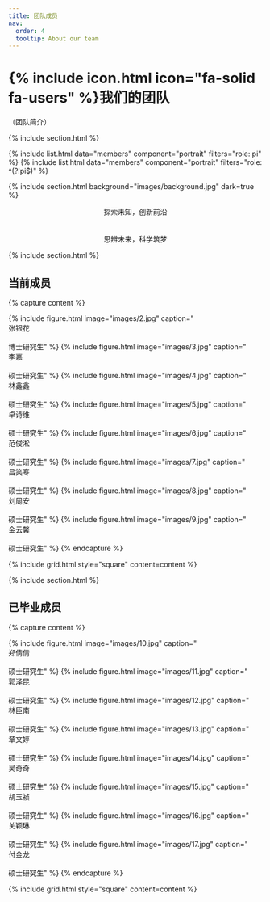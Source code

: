 ```yaml
---
title: 团队成员
nav:
  order: 4
  tooltip: About our team
---
```


# {% include icon.html icon="fa-solid fa-users" %}我们的团队

（团队简介）

{% include section.html %}

{% include list.html data="members" component="portrait" filters="role: pi" %}
{% include list.html data="members" component="portrait" filters="role: ^(?!pi$)" %}

{% include section.html background="images/background.jpg" dark=true %}

<div style="text-align: center;">

探索未知，创新前沿 <br>
<br>
<br>
思辨未来，科学筑梦<br>

</div>


{% include section.html %}

## **当前成员**
{% capture content %}

{% include figure.html image="images/2.jpg" caption="<br>张银花<br><br>博士研究生" %}
{% include figure.html image="images/3.jpg" caption="<br>李嘉<br><br>硕士研究生" %}
{% include figure.html image="images/4.jpg" caption="<br>林鑫鑫<br><br>硕士研究生" %}
{% include figure.html image="images/5.jpg" caption="<br>卓诗维<br><br>硕士研究生" %}
{% include figure.html image="images/6.jpg" caption="<br>范俊淞<br><br>硕士研究生" %}
{% include figure.html image="images/7.jpg" caption="<br>吕笑寒<br><br>硕士研究生" %}
{% include figure.html image="images/8.jpg" caption="<br>刘周安<br><br>硕士研究生" %}
{% include figure.html image="images/9.jpg" caption="<br>金云馨<br><br>硕士研究生" %}
{% endcapture %}

{% include grid.html style="square" content=content %}

{% include section.html %}

## **已毕业成员**
{% capture content %}

{% include figure.html image="images/10.jpg" caption="<br>郑倩倩<br><br>硕士研究生" %}
{% include figure.html image="images/11.jpg" caption="<br>郭泽昆<br><br>硕士研究生" %}
{% include figure.html image="images/12.jpg" caption="<br>林臣南<br><br>硕士研究生" %}
{% include figure.html image="images/13.jpg" caption="<br>章文婷<br><br>硕士研究生" %}
{% include figure.html image="images/14.jpg" caption="<br>吴奇奇<br><br>硕士研究生" %}
{% include figure.html image="images/15.jpg" caption="<br>胡玉祯<br><br>硕士研究生" %}
{% include figure.html image="images/16.jpg" caption="<br>关颖琳<br><br>硕士研究生" %}
{% include figure.html image="images/17.jpg" caption="<br>付金龙<br><br>硕士研究生" %}
{% endcapture %}



{% include grid.html style="square" content=content %}
